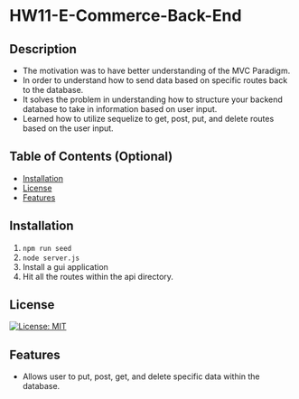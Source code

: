 # HW11-E-Commerce-Back-End

## Description
- The motivation was to have better understanding of the MVC Paradigm.
- In order to understand how to send data based on specific routes back to the database. 
- It solves the problem in understanding how to structure your backend database to take in information based on user input. 
- Learned how to utilize sequelize to get, post, put, and delete routes based on the user input. 

## Table of Contents (Optional)
- [Installation](#installation)
- [License](#license)
- [Features](#features)

## Installation

1. ``` npm run seed ```
2. ``` node server.js ```
3. Install a gui application
4. Hit all the routes within the api directory. 

## License
[![License: MIT](https://img.shields.io/badge/License-MIT-yellow.svg)](https://opensource.org/licenses/MIT)

## Features
- Allows user to put, post, get, and delete specific data within the database.
